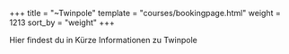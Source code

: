 +++
title = "~Twinpole"
template = "courses/bookingpage.html"
weight = 1213
sort_by = "weight"
+++

Hier findest du in Kürze Informationen zu Twinpole
